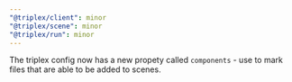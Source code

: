 ```yaml
---
"@triplex/client": minor
"@triplex/scene": minor
"@triplex/run": minor
---
```


The triplex config now has a new propety called `components` - use to mark files that are able to be added to scenes.
